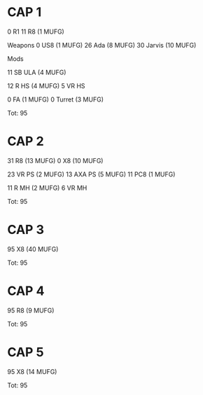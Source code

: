 # CAP 1

0 R1
11 R8 (1 MUFG)

Weapons
0 US8 (1 MUFG)
26 Ada (8 MUFG)
30 Jarvis (10 MUFG)

Mods

11 SB ULA (4 MUFG)

12 R HS (4 MUFG)
5 VR HS

0 FA (1 MUFG)
0 Turret (3 MUFG)

Tot: 95



# CAP 2

31 R8 (13 MUFG)
0 X8 (10 MUFG)

23 VR PS (2 MUFG)
13 AXA PS (5 MUFG)
11 PC8 (1 MUFG)

11 R MH (2 MUFG)
6 VR MH

Tot: 95



# CAP 3

95 X8 (40 MUFG)

Tot: 95



# CAP 4
95 R8 (9 MUFG)

Tot: 95



# CAP 5
95 X8 (14 MUFG)

Tot: 95
